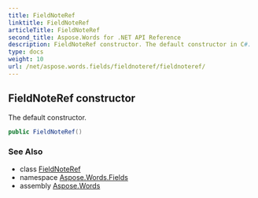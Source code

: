 ```yaml
---
title: FieldNoteRef
linktitle: FieldNoteRef
articleTitle: FieldNoteRef
second_title: Aspose.Words for .NET API Reference
description: FieldNoteRef constructor. The default constructor in C#.
type: docs
weight: 10
url: /net/aspose.words.fields/fieldnoteref/fieldnoteref/
---
```

## FieldNoteRef constructor

The default constructor.

```csharp
public FieldNoteRef()
```

### See Also

* class [FieldNoteRef](../)
* namespace [Aspose.Words.Fields](../../fieldnoteref/)
* assembly [Aspose.Words](../../../)
